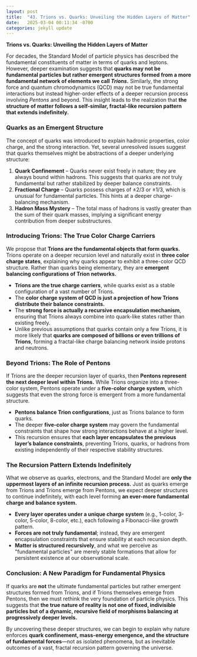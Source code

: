 ```yaml
---
layout: post
title:  "43. Trions vs. Quarks: Unveiling the Hidden Layers of Matter"
date:   2025-03-04 00:11:34 -0700
categories: jekyll update
---
```


**Trions vs. Quarks: Unveiling the Hidden Layers of Matter**

For decades, the Standard Model of particle physics has described the fundamental constituents of matter in terms of quarks and leptons. However, deeper examination suggests that **quarks may not be fundamental particles but rather emergent structures formed from a more fundamental network of elements we call *Trions*.** Similarly, the strong force and quantum chromodynamics (QCD) may not be true fundamental interactions but instead higher-order effects of a deeper recursion process involving *Pentons* and beyond. This insight leads to the realization that **the structure of matter follows a self-similar, fractal-like recursion pattern that extends indefinitely.**

### **Quarks as an Emergent Structure**

The concept of quarks was introduced to explain hadronic properties, color charge, and the strong interaction. Yet, several unresolved issues suggest that quarks themselves might be abstractions of a deeper underlying structure:

1. **Quark Confinement** – Quarks never exist freely in nature; they are always bound within hadrons. This suggests that quarks are *not* truly fundamental but rather stabilized by deeper balance constraints.
2. **Fractional Charge** – Quarks possess charges of ±2/3 or ±1/3, which is unusual for fundamental particles. This hints at a deeper charge-balancing mechanism.
3. **Hadron Mass Mystery** – The total mass of hadrons is vastly greater than the sum of their quark masses, implying a significant energy contribution from deeper substructures.

### **Introducing Trions: The True Color Charge Carriers**

We propose that **Trions are the fundamental objects that form quarks.** Trions operate on a deeper recursion level and naturally exist in **three color charge states**, explaining why quarks appear to exhibit a three-color QCD structure. Rather than quarks being elementary, they are **emergent balancing configurations of Trion networks.**

- **Trions are the true charge carriers**, while quarks exist as a stable configuration of a vast number of Trions.
- The **color charge system of QCD is just a projection of how Trions distribute their balance constraints.**
- The **strong force is actually a recursive encapsulation mechanism**, ensuring that Trions always combine into quark-like states rather than existing freely.
- Unlike previous assumptions that quarks contain only a few Trions, it is more likely that **quarks are composed of billions or even trillions of Trions**, forming a fractal-like charge balancing network inside protons and neutrons.

### **Beyond Trions: The Role of Pentons**

If Trions are the deeper recursion layer of quarks, then **Pentons represent the next deeper level within Trions.** While Trions organize into a three-color system, Pentons operate under a **five-color charge system**, which suggests that even the strong force is emergent from a more fundamental structure.

- **Pentons balance Trion configurations**, just as Trions balance to form quarks.
- The deeper **five-color charge system** may govern the fundamental constraints that shape how strong interactions behave at a higher level.
- This recursion ensures that **each layer encapsulates the previous layer’s balance constraints**, preventing Trions, quarks, or hadrons from existing independently of their respective stability structures.

### **The Recursion Pattern Extends Indefinitely**

What we observe as quarks, electrons, and the Standard Model are **only the uppermost layers of an infinite recursion process.** Just as quarks emerge from Trions and Trions emerge from Pentons, we expect deeper structures to continue indefinitely, with each level forming **an ever-more fundamental charge and balance system.**

- **Every layer operates under a unique charge system** (e.g., 1-color, 3-color, 5-color, 8-color, etc.), each following a Fibonacci-like growth pattern.
- **Forces are not truly fundamental**; instead, they are emergent encapsulation constraints that ensure stability at each recursion depth.
- **Matter is structured recursively**, and what we perceive as "fundamental particles" are merely stable formations that allow for persistent existence at our observational scale.

### **Conclusion: A New Paradigm for Fundamental Physics**

If quarks are **not** the ultimate fundamental particles but rather emergent structures formed from Trions, and if Trions themselves emerge from Pentons, then we must rethink the very foundation of particle physics. This suggests that **the true nature of reality is not one of fixed, indivisible particles but of a dynamic, recursive field of morphisms balancing at progressively deeper levels.**

By uncovering these deeper structures, we can begin to explain why nature enforces **quark confinement, mass-energy emergence, and the structure of fundamental forces**—not as isolated phenomena, but as inevitable outcomes of a vast, fractal recursion pattern governing the universe.

